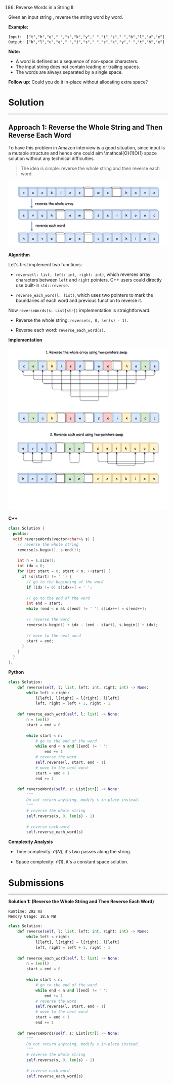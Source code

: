 186. Reverse Words in a String II

Given an input string , reverse the string word by word. 

**Example:**
```
Input:  ["t","h","e"," ","s","k","y"," ","i","s"," ","b","l","u","e"]
Output: ["b","l","u","e"," ","i","s"," ","s","k","y"," ","t","h","e"]
```

**Note:** 

* A word is defined as a sequence of non-space characters.
* The input string does not contain leading or trailing spaces.
* The words are always separated by a single space.

**Follow up:** Could you do it in-place without allocating extra space?

# Solution
---
## Approach 1: Reverse the Whole String and Then Reverse Each Word
To have this problem in Amazon interview is a good situation, since input is a mutable structure and hence one could aim \mathcal{O}(1)O(1) space solution without any technical difficulties.

>The idea is simple: reverse the whole string and then reverse each word.

![186_reverse.png](img/186_reverse.png)

**Algorithm**

Let's first implement two functions:

* `reverse(l: list, left: int, right: int)`, which reverses array characters between `left` and `right` pointers. C++ users could directly use built-in `std::reverse`.

* `reverse_each_word(l: list)`, which uses two pointers to mark the boundaries of each word and previous function to reverse it.

Now `reverseWords(s: List[str])` implementation is straightforward:

* Reverse the whole string: `reverse(s, 0, len(s) - 1)`.

* Reverse each word: `reverse_each_word(s)`.

**Implementation**

![186_1_1.png](img/186_1_1.png)
![186_1_2.png](img/186_1_2.png)

**C++**

```c++
class Solution {
  public:
  void reverseWords(vector<char>& s) {
    // reverse the whole string
    reverse(s.begin(), s.end());

    int n = s.size();
    int idx = 0;
    for (int start = 0; start < n; ++start) {
      if (s[start] != ' ') {
        // go to the beginning of the word
        if (idx != 0) s[idx++] = ' ';

        // go to the end of the word
        int end = start;
        while (end < n && s[end] != ' ') s[idx++] = s[end++];

        // reverse the word
        reverse(s.begin() + idx - (end - start), s.begin() + idx);

        // move to the next word
        start = end;
      }
    }
  }
};
```

**Python**

```python
class Solution:
    def reverse(self, l: list, left: int, right: int) -> None:
        while left < right:
            l[left], l[right] = l[right], l[left]
            left, right = left + 1, right - 1
            
    def reverse_each_word(self, l: list) -> None:
        n = len(l)
        start = end = 0
        
        while start < n:
            # go to the end of the word
            while end < n and l[end] != ' ':
                end += 1
            # reverse the word
            self.reverse(l, start, end - 1)
            # move to the next word
            start = end + 1
            end += 1
            
    def reverseWords(self, s: List[str]) -> None:
        """
        Do not return anything, modify s in-place instead.
        """
        # reverse the whole string
        self.reverse(s, 0, len(s) - 1)
        
        # reverse each word
        self.reverse_each_word(s)
```

**Complexity Analysis**

* Time complexity: $\mathcal{O}(N)$, it's two passes along the string.

* Space complexity: $\mathcal{O}(1)$, it's a constant space solution.

# Submissions
---
**Solution 1: (Reverse the Whole String and Then Reverse Each Word)**
```
Runtime: 292 ms
Memory Usage: 18.6 MB
```
```python
class Solution:
    def reverse(self, l: list, left: int, right: int) -> None:
        while left < right:
            l[left], l[right] = l[right], l[left]
            left, right = left + 1, right - 1
            
    def reverse_each_word(self, l: list) -> None:
        n = len(l)
        start = end = 0
        
        while start < n:
            # go to the end of the word
            while end < n and l[end] != ' ':
                end += 1
            # reverse the word
            self.reverse(l, start, end - 1)
            # move to the next word
            start = end + 1
            end += 1
            
    def reverseWords(self, s: List[str]) -> None:
        """
        Do not return anything, modify s in-place instead.
        """
        # reverse the whole string
        self.reverse(s, 0, len(s) - 1)
        
        # reverse each word
        self.reverse_each_word(s)
```